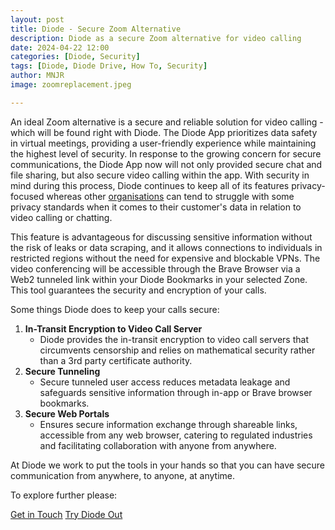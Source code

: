 ```yaml
---
layout: post
title: Diode - Secure Zoom Alternative
description: Diode as a secure Zoom alternative for video calling
date: 2024-04-22 12:00
categories: [Diode, Security]
tags: [Diode, Diode Drive, How To, Security]
author: MNJR
image: zoomreplacement.jpeg

---
```


An ideal Zoom alternative is a secure and reliable solution for video calling - which will be found right with Diode. The Diode App prioritizes data safety in virtual meetings, providing a user-friendly experience while maintaining the highest level of security. In response to the growing concern for secure communications, the Diode App now will not only provided secure chat and file sharing, but also secure video calling within the app. With security in mind during this process, Diode continues to keep all of its features privacy-focused whereas other [organisations](https://www.bitdefender.com/blog/hotforsecurity/zoom-rectifies-ai-data-collection-policy-after-raising-privacy-concerns/) can tend to struggle with some privacy standards when it comes to their customer's data in relation to video calling or chatting.

This feature is advantageous for discussing sensitive information without the risk of leaks or data scraping, and it allows connections to individuals in restricted regions without the need for expensive and blockable VPNs. The video conferencing will be accessible through the Brave Browser via a Web2 tunneled link within your Diode Bookmarks in your selected Zone. This tool guarantees the security and encryption of your calls.

Some things Diode does to keep your calls secure:

1.  **In-Transit Encryption to Video Call Server**
    - Diode provides the in-transit encryption to video call servers that circumvents censorship and relies on mathematical security rather than a 3rd party certificate authority.
2.  **Secure Tunneling**
    -  Secure tunneled user access reduces metadata leakage and safeguards sensitive information through in-app or Brave browser bookmarks.
3.  **Secure Web Portals**
    -  Ensures secure information exchange through shareable links, accessible from any web browser, catering to regulated industries and facilitating collaboration with anyone from anywhere.

At Diode we work to put the tools in your hands so that you can have secure communication from anywhere, to anyone, at anytime. 

To explore further please:
<div class="story__buttons">
  <a href="{{"https://contactdiode.paperform.co"}}" class="btn" target="">Get in Touch</a>
  <a href="#download-app" class="btn popup-open" target="">Try Diode Out</a>
</div>

